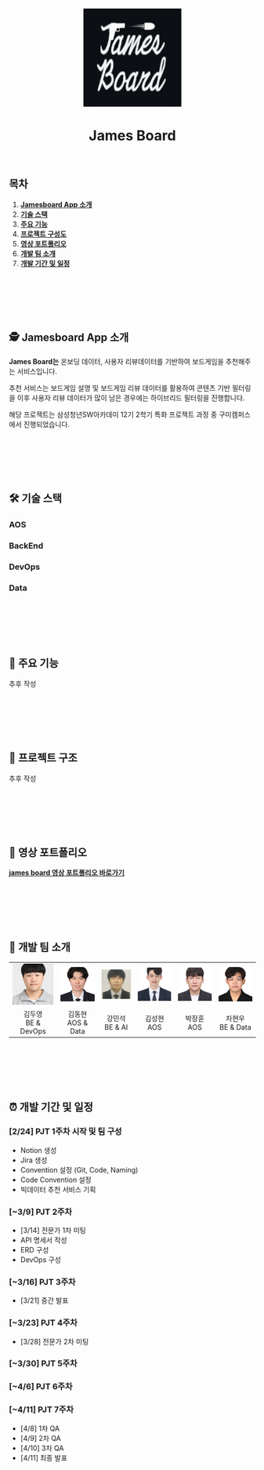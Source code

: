<div align="center">
  <br/>
  <img src="./readme_asserts/jamesboard_logo.png" alt="jamesboard" width="200px" height="200px" />
  <h1> James Board</h1>
  <br/>
</div>

## 목차

1. [**Jamesboard App 소개**](#1)
1. [**기술 스택**](#2)
1. [**주요 기능**](#3)
1. [**프로젝트 구성도**](#4)
1. [**영상 포트폴리오**](#5)
1. [**개발 팀 소개**](#6)
1. [**개발 기간 및 일정**](#7)

<br/><br/>

<div id="1"></div>

<br/><br/>

## 🕵️ Jamesboard App 소개

**James Board는** 온보딩 데이터, 사용자 리뷰데이터를 기반하여 보드게임을 추천해주는 서비스입니다.

추천 서비스는 보드게임 설명 및 보드게임 리뷰 데이터를 활용하여 콘텐츠 기반 필터링을 이후 사용자 리뷰 데이터가 많이 남은 경우에는 하이브리드 필터링을 진행합니다.

해당 프로젝트는 삼성청년SW아카데미 12기 2학기 특화 프로젝트 과정 중 구미캠퍼스에서 진행되었습니다.

<br/><br/>

<div id="2"></div>

<br/><br/>

## 🛠 기술 스택

### **AOS**

### **BackEnd**

### **DevOps**

### **Data**

<br/><br/>

<div id="3"></div>

<br/><br/>

## 📌 주요 기능

추후 작성

<br/><br/>

<div id="4"></div>

<br/><br/>

## 📁 프로젝트 구조

추후 작성

<br/><br/>

<div id="5"></div>

<br/><br/>

## 🎥 영상 포트폴리오

[**james board 영상 포트폴리오 바로가기**](https://youtu.be/LIxzq0-G3Dk)

<br/><br/>

<div id="6"></div>

<br/><br/>

## 🏅 개발 팀 소개

<table align="center">
  <tr>
    <td align="center" width="150px">
      <a href="https://github.com/dunblx05" target="_blank">
        <img src="./readme_asserts/d205_kdy.png" alt="김두영 프로필" />  
      </a>
    </td>
    <td align="center" width="150px">
      <a href="https://github.com/kdh4718" target="_blank">
        <img src="./readme_asserts/d205_kdh.png" alt="김동현 프로필" />
      </a>
    </td>
    <td align="center" width="150px">
      <a href="https://github.com/KR-ImPlant" target="_blank">
        <img src="./readme_asserts/d205_kms.png" alt="강민석 프로필" />
      </a>
    </td>
    <td align="center" width="150px">
      <a href="https://github.com/hyuun" target="_blank">
        <img src="./readme_asserts/d205_ksh.png" alt="김성현 프로필" />
      </a>
    </td>
    <td align="center" width="150px">
      <a href="https://github.com/gretea5" target="_blank">
        <img src="./readme_asserts/d205_pjh.png" alt="박장훈 프로필" />
      </a>
    </td>
    <td align="center" width="150px">
      <a href="https://github.com/SWisdom1108" target="_blank">
        <img src="./readme_asserts/d205_chw.png" alt="차현우 프로필" />
      </a>
    </td>
  </tr>
  <tr>
    <td align="center">
        김두영<br />BE & DevOps
    </td>
    <td align="center">
        김동현<br />AOS & Data
    </td>
    <td align="center">
        강민석<br />BE & AI
    </td>
    <td align="center">
        김성현<br />AOS
    </td>
    <td align="center">
        박장훈<br />AOS
    </td>
    <td align="center">
        차현우<br />BE & Data
    </td>
  </tr>
</table>

<br/><br/>

<div id="7"></div>

<br/><br/>

## ⏰ 개발 기간 및 일정

### [2/24] PJT 1주차 시작 및 팀 구성
* Notion 생성
* Jira 생성
* Convention 설정 (Git, Code, Naming)
* Code Convention 설정
* 빅데이터 추천 서비스 기획

### [~3/9] PJT 2주차
* [3/14] 전문가 1차 미팅
* API 명세서 작성
* ERD 구성
* DevOps 구성

### [~3/16] PJT 3주차
* [3/21] 중간 발표

### [~3/23] PJT 4주차
* [3/28] 전문가 2차 미팅

### [~3/30] PJT 5주차


### [~4/6] PJT 6주차


### [~4/11] PJT 7주차
* [4/8] 1차 QA
* [4/9] 2차 QA
* [4/10] 3차 QA
* [4/11] 최종 발표


<br/><br/>
